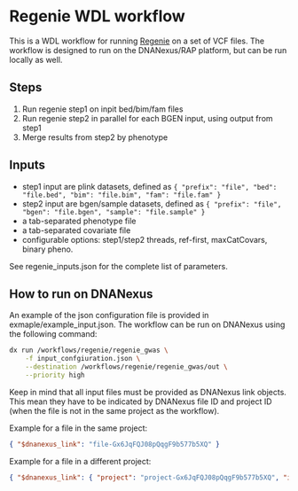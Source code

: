 # Regenie WDL workflow

This is a WDL workflow for running [Regenie](https://rgcgithub.github.io/regenie/) on a set of VCF files. The workflow is designed to run on the DNANexus/RAP platform, but can be run locally as well.

## Steps

1. Run regenie step1 on inpit bed/bim/fam files
2. Run regenie step2 in parallel for each BGEN input, using output from step1
3. Merge results from step2 by phenotype

## Inputs

- step1 input are plink datasets, defined as `{ "prefix": "file", "bed": "file.bed", "bim": "file.bim", "fam": "file.fam" }`
- step2 input are bgen/sample datasets, defined as `{ "prefix": "file", "bgen": "file.bgen", "sample": "file.sample" }`
- a tab-separated phenotype file
- a tab-separated covariate file
- configurable options: step1/step2 threads, ref-first, maxCatCovars, binary pheno.

See regenie_inputs.json for the complete list of parameters.

## How to run on DNANexus

An example of the json configuration file is provided in exmaple/example_input.json. The workflow can be run on DNANexus using the following command:

```bash
dx run /workflows/regenie/regenie_gwas \
	-f input_confgiuration.json \
	--destination /workflows/regenie/regenie_gwas/out \
	--priority high
```

Keep in mind that all input files must be provided as DNANexus link objects. This mean they have to be indicated by DNANexus file ID and project ID (when the file is not in the same project as the workflow).

Example for a file in the same project:

```json
{ "$dnanexus_link": "file-Gx6JqFQJ08pQqgF9b577b5XQ" }
```

Example for a file in a different project:

```json
{ "$dnanexus_link": { "project": "project-Gx6JqFQJ08pQqgF9b577b5XQ", "id": "file-Gx6JqFQJ08pQqgF9b577b5XQ" } }
```

